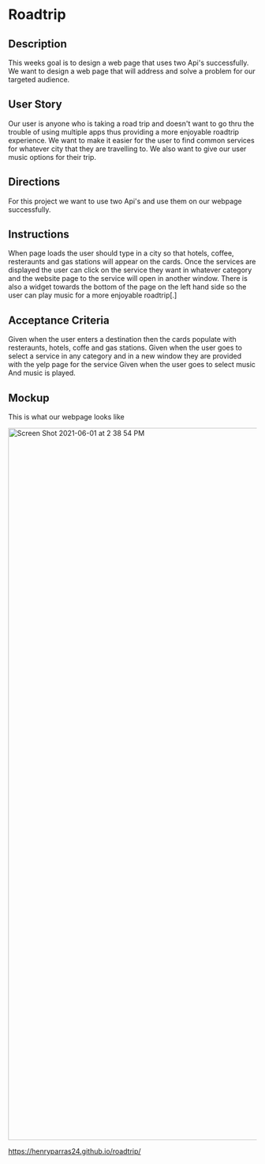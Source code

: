 # Roadtrip

## Description
This weeks goal is to design a web page that uses two Api's successfully. We want to design a web page that will address and solve a problem for our targeted audience.

## User Story
Our user is anyone who is taking a road trip and doesn't want to go thru the trouble of using multiple apps thus providing a more enjoyable roadtrip experience. We want to make it easier for the user to find common services for whatever city that they are travelling to. We also want to give our user music options for their trip. 

## Directions
For this project we want to use two Api's and use them on our webpage successfully.

## Instructions
When page loads the user should type in a city so that hotels, coffee, resteraunts and gas stations will appear on the cards. Once the services are displayed the user can click on the service they want in whatever category and the website page to the service will open in another window. There is also a widget towards the bottom of the page on the left hand side so the user can play music for a more enjoyable roadtrip[.]

## Acceptance Criteria 
Given when the user enters a destination then the cards populate with resteraunts, hotels, coffe and gas stations. 
Given when the user goes to select a service in any category and in a new window they are provided with the yelp page for the service
Given when the user goes to select music 
And music is played.

## Mockup
This is what our webpage looks like

<img width="1440" alt="Screen Shot 2021-06-01 at 2 38 54 PM" src="https://user-images.githubusercontent.com/82185621/120393793-5f7a0c00-c2e7-11eb-8b98-1b298ca8c466.png">

https://henryparras24.github.io/roadtrip/
